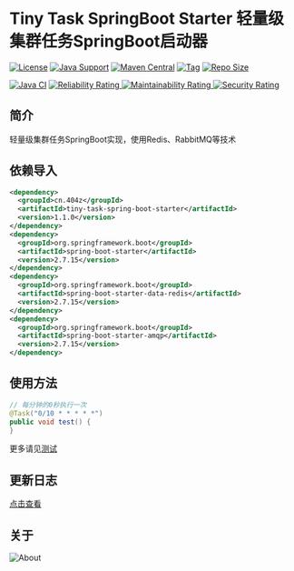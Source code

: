 # Tiny Task SpringBoot Starter 轻量级集群任务SpringBoot启动器

[![License](https://img.shields.io/github/license/ALI1416/tiny-task-spring-boot-starter?label=License)](https://www.apache.org/licenses/LICENSE-2.0.txt)
[![Java Support](https://img.shields.io/badge/Java-8+-green)](https://openjdk.org/)
[![Maven Central](https://img.shields.io/maven-central/v/cn.404z/tiny-task-spring-boot-starter?label=Maven%20Central)](https://mvnrepository.com/artifact/cn.404z/tiny-task-spring-boot-starter)
[![Tag](https://img.shields.io/github/v/tag/ALI1416/tiny-task-spring-boot-starter?label=Tag)](https://github.com/ALI1416/tiny-task-spring-boot-starter/tags)
[![Repo Size](https://img.shields.io/github/repo-size/ALI1416/tiny-task-spring-boot-starter?label=Repo%20Size&color=success)](https://github.com/ALI1416/tiny-task-spring-boot-starter/archive/refs/heads/master.zip)

[![Java CI](https://github.com/ALI1416/tiny-task-spring-boot-starter/actions/workflows/ci.yml/badge.svg)](https://github.com/ALI1416/tiny-task-spring-boot-starter/actions/workflows/ci.yml)
[![Reliability Rating](https://sonarcloud.io/api/project_badges/measure?project=ALI1416_tiny-task-spring-boot-starter&metric=reliability_rating)
![Maintainability Rating](https://sonarcloud.io/api/project_badges/measure?project=ALI1416_tiny-task-spring-boot-starter&metric=sqale_rating)
![Security Rating](https://sonarcloud.io/api/project_badges/measure?project=ALI1416_tiny-task-spring-boot-starter&metric=security_rating)](https://sonarcloud.io/summary/new_code?id=ALI1416_tiny-task-spring-boot-starter)

## 简介

轻量级集群任务SpringBoot实现，使用Redis、RabbitMQ等技术

## 依赖导入

```xml
<dependency>
  <groupId>cn.404z</groupId>
  <artifactId>tiny-task-spring-boot-starter</artifactId>
  <version>1.1.0</version>
</dependency>
<dependency>
  <groupId>org.springframework.boot</groupId>
  <artifactId>spring-boot-starter</artifactId>
  <version>2.7.15</version>
</dependency>
<dependency>
  <groupId>org.springframework.boot</groupId>
  <artifactId>spring-boot-starter-data-redis</artifactId>
  <version>2.7.15</version>
</dependency>
<dependency>
  <groupId>org.springframework.boot</groupId>
  <artifactId>spring-boot-starter-amqp</artifactId>
  <version>2.7.15</version>
</dependency>
```

## 使用方法

```java
// 每分钟的0秒执行一次
@Task("0/10 * * * * *")
public void test() {
}
```

更多请见[测试](./test/tiny-task-spring-boot-starter-test)

## 更新日志

[点击查看](./CHANGELOG.md)

## 关于

<picture>
  <source media="(prefers-color-scheme: dark)" srcset="https://www.404z.cn/images/about.dark.svg">
  <img alt="About" src="https://www.404z.cn/images/about.light.svg">
</picture>
